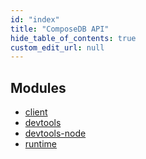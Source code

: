```yaml
---
id: "index"
title: "ComposeDB API"
hide_table_of_contents: true
custom_edit_url: null
---
```


## Modules

- [client](modules/client.md)
- [devtools](modules/devtools.md)
- [devtools-node](modules/devtools_node.md)
- [runtime](modules/runtime.md)
